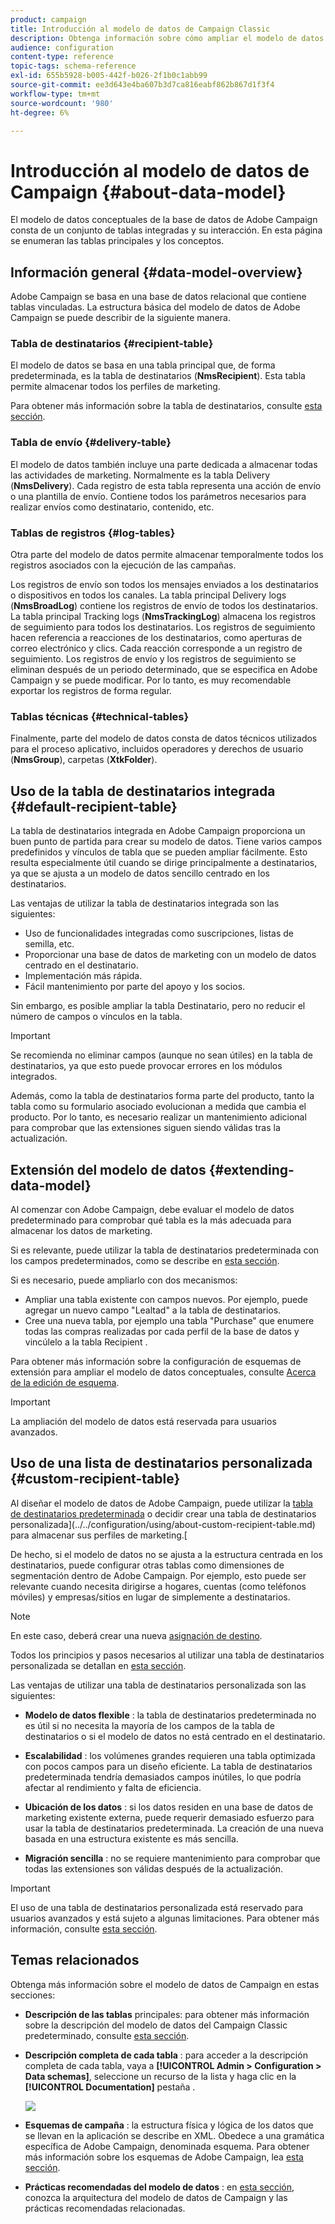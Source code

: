 ```yaml
---
product: campaign
title: Introducción al modelo de datos de Campaign Classic
description: Obtenga información sobre cómo ampliar el modelo de datos de Campaign, editar esquemas, utilizar API y mucho más
audience: configuration
content-type: reference
topic-tags: schema-reference
exl-id: 655b5928-b005-442f-b026-2f1b0c1abb99
source-git-commit: ee3d643e4ba607b3d7ca816eabf862b867d1f3f4
workflow-type: tm+mt
source-wordcount: '980'
ht-degree: 6%

---
```


# Introducción al modelo de datos de Campaign {#about-data-model}

El modelo de datos conceptuales de la base de datos de Adobe Campaign consta de un conjunto de tablas integradas y su interacción. En esta página se enumeran las tablas principales y los conceptos.

## Información general {#data-model-overview}

Adobe Campaign se basa en una base de datos relacional que contiene tablas vinculadas. La estructura básica del modelo de datos de Adobe Campaign se puede describir de la siguiente manera.

### Tabla de destinatarios {#recipient-table}

El modelo de datos se basa en una tabla principal que, de forma predeterminada, es la tabla de destinatarios (**NmsRecipient**). Esta tabla permite almacenar todos los perfiles de marketing.

Para obtener más información sobre la tabla de destinatarios, consulte [esta sección](#default-recipient-table).

### Tabla de envío {#delivery-table}

El modelo de datos también incluye una parte dedicada a almacenar todas las actividades de marketing. Normalmente es la tabla Delivery (**NmsDelivery**). Cada registro de esta tabla representa una acción de envío o una plantilla de envío. Contiene todos los parámetros necesarios para realizar envíos como destinatario, contenido, etc.

### Tablas de registros {#log-tables}

Otra parte del modelo de datos permite almacenar temporalmente todos los registros asociados con la ejecución de las campañas.

Los registros de envío son todos los mensajes enviados a los destinatarios o dispositivos en todos los canales. La tabla principal Delivery logs (**NmsBroadLog**) contiene los registros de envío de todos los destinatarios.
La tabla principal Tracking logs (**NmsTrackingLog**) almacena los registros de seguimiento para todos los destinatarios. Los registros de seguimiento hacen referencia a reacciones de los destinatarios, como aperturas de correo electrónico y clics. Cada reacción corresponde a un registro de seguimiento.
Los registros de envío y los registros de seguimiento se eliminan después de un periodo determinado, que se especifica en Adobe Campaign y se puede modificar. Por lo tanto, es muy recomendable exportar los registros de forma regular.

### Tablas técnicas {#technical-tables}

Finalmente, parte del modelo de datos consta de datos técnicos utilizados para el proceso aplicativo, incluidos operadores y derechos de usuario (**NmsGroup**), carpetas (**XtkFolder**).

## Uso de la tabla de destinatarios integrada {#default-recipient-table}

La tabla de destinatarios integrada en Adobe Campaign proporciona un buen punto de partida para crear su modelo de datos. Tiene varios campos predefinidos y vínculos de tabla que se pueden ampliar fácilmente. Esto resulta especialmente útil cuando se dirige principalmente a destinatarios, ya que se ajusta a un modelo de datos sencillo centrado en los destinatarios.

Las ventajas de utilizar la tabla de destinatarios integrada son las siguientes:

* Uso de funcionalidades integradas como suscripciones, listas de semilla, etc.
* Proporcionar una base de datos de marketing con un modelo de datos centrado en el destinatario.
* Implementación más rápida.
* Fácil mantenimiento por parte del apoyo y los socios.

Sin embargo, es posible ampliar la tabla Destinatario, pero no reducir el número de campos o vínculos en la tabla.

>[!IMPORTANT]
>
>Se recomienda no eliminar campos (aunque no sean útiles) en la tabla de destinatarios, ya que esto puede provocar errores en los módulos integrados.

Además, como la tabla de destinatarios forma parte del producto, tanto la tabla como su formulario asociado evolucionan a medida que cambia el producto. Por lo tanto, es necesario realizar un mantenimiento adicional para comprobar que las extensiones siguen siendo válidas tras la actualización.

## Extensión del modelo de datos {#extending-data-model}

Al comenzar con Adobe Campaign, debe evaluar el modelo de datos predeterminado para comprobar qué tabla es la más adecuada para almacenar los datos de marketing.

Si es relevante, puede utilizar la tabla de destinatarios predeterminada con los campos predeterminados, como se describe en [esta sección](#default-recipient-table).

Si es necesario, puede ampliarlo con dos mecanismos:

* Ampliar una tabla existente con campos nuevos. Por ejemplo, puede agregar un nuevo campo &quot;Lealtad&quot; a la tabla de destinatarios.
* Cree una nueva tabla, por ejemplo una tabla &quot;Purchase&quot; que enumere todas las compras realizadas por cada perfil de la base de datos y vincúlelo a la tabla Recipient .

Para obtener más información sobre la configuración de esquemas de extensión para ampliar el modelo de datos conceptuales, consulte [Acerca de la edición de esquema](../../configuration/using/about-schema-edition.md).

>[!IMPORTANT]
>
>La ampliación del modelo de datos está reservada para usuarios avanzados.

## Uso de una lista de destinatarios personalizada {#custom-recipient-table}

Al diseñar el modelo de datos de Adobe Campaign, puede utilizar la [tabla de destinatarios predeterminada](#default-recipient-table) o decidir crear una tabla de destinatarios personalizada](../../configuration/using/about-custom-recipient-table.md) para almacenar sus perfiles de marketing.[

De hecho, si el modelo de datos no se ajusta a la estructura centrada en los destinatarios, puede configurar otras tablas como dimensiones de segmentación dentro de Adobe Campaign. Por ejemplo, esto puede ser relevante cuando necesita dirigirse a hogares, cuentas (como teléfonos móviles) y empresas/sitios en lugar de simplemente a destinatarios.

>[!NOTE]
>
>En este caso, deberá crear una nueva [asignación de destino](../../configuration/using/target-mapping.md).

Todos los principios y pasos necesarios al utilizar una tabla de destinatarios personalizada se detallan en [esta sección](../../configuration/using/about-custom-recipient-table.md).

Las ventajas de utilizar una tabla de destinatarios personalizada son las siguientes:

* **Modelo de datos flexible** : la tabla de destinatarios predeterminada no es útil si no necesita la mayoría de los campos de la tabla de destinatarios o si el modelo de datos no está centrado en el destinatario.

* **Escalabilidad** : los volúmenes grandes requieren una tabla optimizada con pocos campos para un diseño eficiente. La tabla de destinatarios predeterminada tendría demasiados campos inútiles, lo que podría afectar al rendimiento y falta de eficiencia.

* **Ubicación de los datos** : si los datos residen en una base de datos de marketing existente externa, puede requerir demasiado esfuerzo para usar la tabla de destinatarios predeterminada. La creación de una nueva basada en una estructura existente es más sencilla.

* **Migración sencilla** : no se requiere mantenimiento para comprobar que todas las extensiones son válidas después de la actualización.

>[!IMPORTANT]
>
>El uso de una tabla de destinatarios personalizada está reservado para usuarios avanzados y está sujeto a algunas limitaciones. Para obtener más información, consulte [esta sección](../../configuration/using/about-custom-recipient-table.md).

## Temas relacionados

Obtenga más información sobre el modelo de datos de Campaign en estas secciones:

* **Descripción de las tablas**  principales: para obtener más información sobre la descripción del modelo de datos del Campaign Classic predeterminado, consulte  [esta sección](../../configuration/using/data-model-description.md).

* **Descripción completa de cada tabla** : para acceder a la descripción completa de cada tabla, vaya a  **[!UICONTROL Admin > Configuration > Data schemas]**, seleccione un recurso de la lista y haga clic en la  **[!UICONTROL Documentation]** pestaña .

   ![](assets/data-model_documentation-tab.png)


* **Esquemas de campaña** : la estructura física y lógica de los datos que se llevan en la aplicación se describe en XML. Obedece a una gramática específica de Adobe Campaign, denominada esquema. Para obtener más información sobre los esquemas de Adobe Campaign, lea [esta sección](../../configuration/using/about-schema-reference.md).

* **Prácticas recomendadas del modelo de datos** : en  [esta sección](../../configuration/using/data-model-best-practices.md#data-model-architecture), conozca la arquitectura del modelo de datos de Campaign y las prácticas recomendadas relacionadas.
